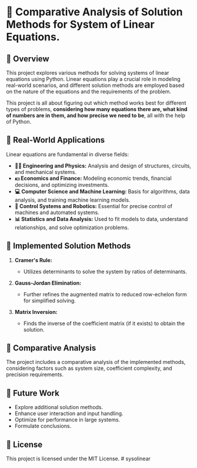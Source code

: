 # 🤯 Comparative Analysis of Solution Methods for System of Linear Equations.

## 📝 Overview

This project explores various methods for solving systems of linear equations using Python. Linear equations play a crucial role in modeling real-world scenarios, and different solution methods are employed based on the nature of the equations and the requirements of the problem.

This project is all about figuring out which method works best for different types of problems, **considering how many equations there are, what kind of numbers are in them, and how precise we need to be**, all with the help of Python.

## 🚗 Real-World Applications

Linear equations are fundamental in diverse fields:

- **👩‍🔬 Engineering and Physics:** Analysis and design of structures, circuits, and mechanical systems.
- **💵 Economics and Finance:** Modeling economic trends, financial decisions, and optimizing investments.
- **💻 Computer Science and Machine Learning:** Basis for algorithms, data analysis, and training machine learning models.
- **🤖 Control Systems and Robotics:** Essential for precise control of machines and automated systems.
- **📊 Statistics and Data Analysis:** Used to fit models to data, understand relationships, and solve optimization problems.

## 💪 Implemented Solution Methods

1. **Cramer's Rule:**

   - Utilizes determinants to solve the system by ratios of determinants.

2. **Gauss-Jordan Elimination:**

   - Further refines the augmented matrix to reduced row-echelon form for simplified solving.

3. **Matrix Inversion:**
   - Finds the inverse of the coefficient matrix (if it exists) to obtain the solution.

## 🔎 Comparative Analysis

The project includes a comparative analysis of the implemented methods, considering factors such as system size, coefficient complexity, and precision requirements.

## 🔮 Future Work

- Explore additional solution methods.
- Enhance user interaction and input handling.
- Optimize for performance in large systems.
- Formulate conclusions.

<!-- ## 💖 Acknowledgments

The project relies on the fractions module in Python for precise arithmetic. -->

## 📃 License

This project is licensed under the MIT License.
#   s y s o l i n e a r  
 